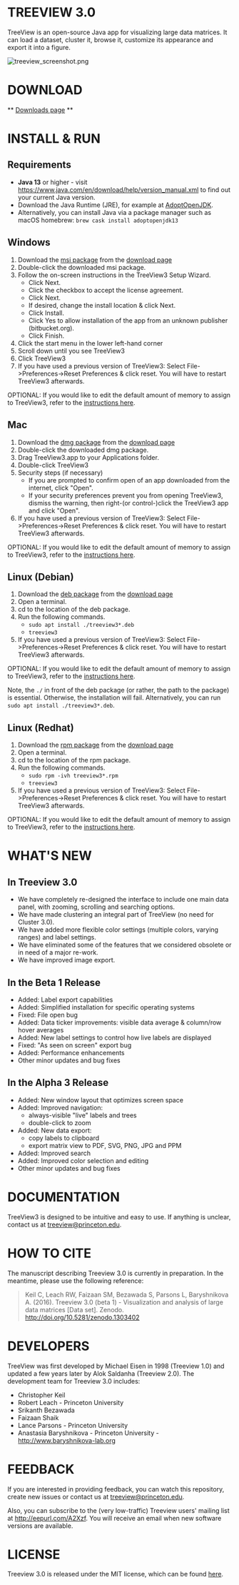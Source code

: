 TREEVIEW 3.0
============

TreeView is an open-source Java app for visualizing large data matrices. It can load a dataset, cluster it, browse it, customize its appearance and export it into a figure.

![treeview_screenshot.png](https://bitbucket.org/repo/AXqk7r/images/101136785-treeview_screenshot.png)


DOWNLOAD
========

** [Downloads page](https://bitbucket.org/TreeView3Dev/treeview3/wiki/Home) **


INSTALL & RUN
=============

## Requirements ##

* **Java 13** or higher - visit <https://www.java.com/en/download/help/version_manual.xml> to find out your current Java version.
* Download the Java Runtime (JRE), for example at [AdoptOpenJDK](https://adoptopenjdk.net/archive.html?variant=openjdk13&jvmVariant=hotspot).
* Alternatively, you can install Java via a package manager such as macOS homebrew: `brew cask install adoptopenjdk13`

## Windows ##

1. Download the [msi package](https://bitbucket.org/TreeView3Dev/treeview3/downloads/treeview3-beta1-win-bdc455da.msi) from the [download page](https://bitbucket.org/TreeView3Dev/treeview3/wiki/Home)
2. Double-click the downloaded msi package.
3. Follow the on-screen instructions in the TreeView3 Setup Wizard.
    * Click Next.
    * Click the checkbox to accept the license agreement.
    * Click Next.
    * If desired, change the install location & click Next.
    * Click Install.
    * Click Yes to allow installation of the app from an unknown publisher (bitbucket.org).
    * Click Finish.
4. Click the start menu in the lower left-hand corner
5. Scroll down until you see TreeView3
6. Click TreeView3
7. If you have used a previous version of TreeView3: Select File->Preferences->Reset Preferences & click reset.  You will have to restart TreeView3 afterwards.

OPTIONAL: If you would like to edit the default amount of memory to assign to TreeView3, refer to the [instructions here](https://bitbucket.org/TreeView3Dev/treeview3/wiki/OutOfMemory).

## Mac ##

1. Download the [dmg package](https://bitbucket.org/TreeView3Dev/treeview3/downloads/treeview3-beta1-osx-f4a69b16.dmg) from the [download page](https://bitbucket.org/TreeView3Dev/treeview3/wiki/Home)
2. Double-click the downloaded dmg package.
3. Drag TreeView3.app to your Applications folder.
4. Double-click TreeView3
5. Security steps (if necessary)
    * If you are prompted to confirm open of an app downloaded from the internet, click "Open".
    * If your security preferences prevent you from opening TreeView3, dismiss the warning, then right-(or control-)click the TreeView3 app and click "Open".
6. If you have used a previous version of TreeView3: Select File->Preferences->Reset Preferences & click reset.  You will have to restart TreeView3 afterwards.

OPTIONAL: If you would like to edit the default amount of memory to assign to TreeView3, refer to the [instructions here](https://bitbucket.org/TreeView3Dev/treeview3/wiki/OutOfMemory).

## Linux (Debian) ##

1. Download the [deb package](https://bitbucket.org/TreeView3Dev/treeview3/downloads/treeview3-beta1-debian-f4a69b16.deb) from the [download page](https://bitbucket.org/TreeView3Dev/treeview3/wiki/Home)
2. Open a terminal.
3. cd to the location of the deb package.
4. Run the following commands.
    * `sudo apt install ./treeview3*.deb`
    * `treeview3`
5. If you have used a previous version of TreeView3: Select File->Preferences->Reset Preferences & click reset.  You will have to restart TreeView3 afterwards.

OPTIONAL: If you would like to edit the default amount of memory to assign to TreeView3, refer to the [instructions here](https://bitbucket.org/TreeView3Dev/treeview3/wiki/OutOfMemory).

Note, the `./` in front of the deb package (or rather, the path to the package) is essential.  Otherwise, the installation will fail.  Alternatively, you can run `sudo apt install ./treeview3*.deb`.

## Linux (Redhat) ##

1. Download the [rpm package](https://bitbucket.org/TreeView3Dev/treeview3/downloads/treeview3-beta1-redhat-f4a69b16.rpm) from the [download page](https://bitbucket.org/TreeView3Dev/treeview3/wiki/Home)
2. Open a terminal.
3. cd to the location of the rpm package.
4. Run the following commands.
    * `sudo rpm -ivh treeview3*.rpm`
    * `treeview3`
5. If you have used a previous version of TreeView3: Select File->Preferences->Reset Preferences & click reset.  You will have to restart TreeView3 afterwards.

OPTIONAL: If you would like to edit the default amount of memory to assign to TreeView3, refer to the [instructions here](https://bitbucket.org/TreeView3Dev/treeview3/wiki/OutOfMemory).



WHAT'S NEW
==========

## In Treeview 3.0 ##

* We have completely re-designed the interface to include one main data panel, with zooming, scrolling and searching options.
* We have made clustering an integral part of TreeView (no need for Cluster 3.0).
* We have added more flexible color settings (multiple colors, varying ranges) and label settings.
* We have eliminated some of the features that we considered obsolete or in need of a major re-work.
* We have improved image export.

## In the Beta 1 Release ##

* Added: Label export capabilities
* Added: Simplified installation for specific operating systems
* Fixed: File open bug
* Added: Data ticker improvements: visible data average & column/row hover averages
* Added: New label settings to control how live labels are displayed
* Fixed: "As seen on screen" export bug
* Added: Performance enhancements
* Other minor updates and bug fixes


## In the Alpha 3 Release ##

* Added: New window layout that optimizes screen space
* Added: Improved navigation:
    * always-visible "live" labels and trees
    * double-click to zoom
* Added: New data export:
    * copy labels to clipboard
    * export matrix view to PDF, SVG, PNG, JPG and PPM
* Added: Improved search
* Added: Improved color selection and editing
* Other minor updates and bug fixes


DOCUMENTATION
=============

TreeView3 is designed to be intuitive and easy to use. If anything is unclear, contact us at treeview@princeton.edu.


HOW TO CITE
===========

The manuscript describing Treeview 3.0 is currently in preparation. In the meantime, please use the following reference:

> Keil C, Leach RW, Faizaan SM, Bezawada S, Parsons L, Baryshnikova A. (2016). Treeview 3.0 (beta 1) - Visualization and analysis of large data matrices [Data set]. Zenodo. http://doi.org/10.5281/zenodo.1303402


DEVELOPERS
==========

TreeView was first developed by Michael Eisen in 1998 (Treeview 1.0) and updated a few years later by Alok Saldanha (Treeview 2.0). The development team for Treeview 3.0 includes:

* Christopher Keil
* Robert Leach - Princeton University
* Srikanth Bezawada
* Faizaan Shaik
* Lance Parsons - Princeton University
* Anastasia Baryshnikova - Princeton University - <http://www.baryshnikova-lab.org>


FEEDBACK
========

If you are interested in providing feedback, you can watch this repository, create new issues or contact us at <treeview@princeton.edu>.

Also, you can subscribe to the (very low-traffic) Treeview users' mailing list at <http://eepurl.com/A2Xzf>. You will receive an email when new software versions are available.


LICENSE
=======

Treeview 3.0 is released under the MIT license, which can be found [here](https://bitbucket.org/TreeView3Dev/treeview3/src/85ca08ccd77f32f80d1f219aaf8ec23898a29828/LICENSE?at=master&fileviewer=file-view-default).
